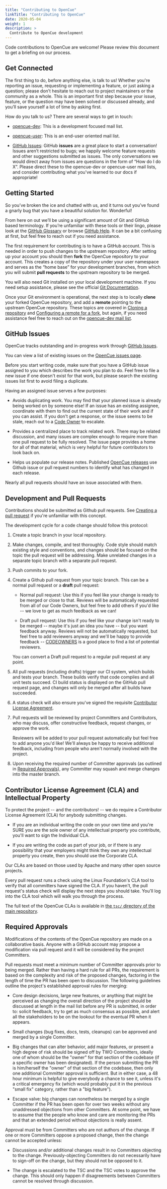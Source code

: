 ```yaml
---
title: "Contributing to OpenCue"
linkTitle: "Contributing to OpenCue"
date: 2020-05-04
weight: 1
description: >
  Contribute to OpenCue development
---
```


<!---DO NOT MODIFY THIS LINE--->

Code contributions to OpenCue are welcome! Please review this document to get
a briefing on our process.

## Get Connected

The first thing to do, before anything else, is talk to us! Whether you're
reporting an issue, requesting or implementing a feature, or just asking a
question; please don’t hesitate to reach out to project maintainers or the
community as a whole. This is an important first step because your issue,
feature, or the question may have been solved or discussed already, and you’ll
save yourself a lot of time by asking first.

How do you talk to us? There are several ways to get in touch:

* [opencue-dev](https://lists.aswf.io/g/opencue-dev):
This is a development focused mail list.

* [opencue-user](https://lists.aswf.io/g/opencue-user):
This is an end-user oriented mail list.

* [GitHub Issues](https://github.com/AcademySoftwareFoundation/OpenCue/issues):
GitHub **issues** are a great place to start a conversation! Issues aren’t
restricted to bugs; we happily welcome feature requests and other suggestions
submitted as issues. The only conversations we would direct away from issues are
questions in the form of “How do I do X”. Please direct these to the opencue-dev
or opencue-user mail lists, and consider contributing what you've learned to
our docs if appropriate!

## Getting Started

So you’ve broken the ice and chatted with us, and it turns out you’ve found a
gnarly bug that you have a beautiful solution for. Wonderful!

From here on out we’ll be using a significant amount of Git and GitHub based
terminology. If you’re unfamiliar with these tools or their lingo, please look
at the [GitHub Glossary](https://help.github.com/articles/github-glossary/) or
browse [GitHub Help](https://help.github.com/). It can be a bit confusing at
first, but feel free to reach out if you need assistance.

The first requirement for contributing is to have a GitHub account. This is
needed in order to push changes to the upstream repository. After setting up
your account you should then **fork** the OpenCue repository to your
account. This creates a copy of the repository under your user namespace and
serves as the “home base” for your development branches, from which you will
submit **pull requests** to the upstream repository to be merged.

You will also need Git installed on your local development machine. If you need
setup assistance, please see the official
[Git Documentation](https://git-scm.com/doc).

Once your Git environment is operational, the next step is to locally
**clone** your forked OpenCue repository, and add a **remote** pointing to
the upstream OpenCue repository. These topics are covered in
[Cloning a repository](https://help.github.com/articles/cloning-a-repository/)
and
[Configuring a remote for a fork](https://help.github.com/articles/configuring-a-remote-for-a-fork/),
but again, if you need assistance feel free to reach out on the
[opencue-dev mail list](https://lists.aswf.io/g/opencue-dev).

## GitHub Issues

OpenCue tracks outstanding and in-progress work through
[GitHub Issues](https://guides.github.com/features/issues/).

You can view a list of existing issues on the
[OpenCue issues page](https://github.com/AcademySoftwareFoundation/OpenCue/issues).

Before you start writing code, make sure that you have a GitHub issue
assigned to you which describes the work you plan to do. Feel free to file
a new issue if one doesn't exist for that work, but please search the existing
issues list first to avoid filing a duplicate.

Having an assigned issue serves a few purposes:

-  Avoids duplicating work. You may find that your planned issue is already
   being worked on by someone else! If an issue has an existing assignee,
   coordinate with them to find out the current state of their work and if
   you can assist. If you don't get a response, or the issue seems to be stale,
   reach out to a [Code Owner](./CODEOWNERS) to escalate.

-  Provides a centralized place to track related work. There may be related
   discussion, and many issues are complex enough to require more than one
   pull request to be fully resolved. The issue page provides a home for
   all of that material, which is very helpful for future contributors to
   look back on.

-  Helps us populate our release notes. Published
   [OpenCue releases](https://github.com/AcademySoftwareFoundation/OpenCue/releases)
   use Github issue or pull request numbers to identify what has changed in
   each release.

Nearly all pull requests should have an issue associated with them.

## Development and Pull Requests

Contributions should be submitted as Github pull requests. See
[Creating a pull request](https://help.github.com/articles/creating-a-pull-request/)
if you're unfamiliar with this concept.

The development cycle for a code change should follow this protocol:

1. Create a topic branch in your local repository.

2. Make changes, compile, and test thoroughly. Code style should match existing
   style and conventions, and changes should be focused on the topic the pull
   request will be addressing. Make unrelated changes in a separate topic branch
   with a separate pull request.

3. Push commits to your fork.

4. Create a Github pull request from your topic branch. This can be
   a normal pull request or a **draft** pull request:

   -  Normal pull request: Use this if you feel like your change is
   ready to be merged or close to that. Reviews will be automatically
   requested from all of our Code Owners, but feel free to add others
   if you'd like -- we love to get as much feedback as we can!

   -  Draft pull request: Use this if you feel like your change isn't
   ready to be merged -- maybe it's just an idea you have -- but
   you want feedback anyway. Reviews will not be automatically
   requested, but feel free to add reviewers anyway and we'll be happy
   to provide feedback -- [CODEOWNERS](./CODEOWNERS) is a good place
   to find a list of potential reviewers.

   You can convert a Draft pull request to a regular pull request at any point.

5. All pull requests (including drafts) trigger our CI system, which builds and
   tests your branch. These builds verify that code compiles and all unit tests
   succeed. CI build status is displayed on the GitHub pull request page, and
   changes will only be merged after all builds have succeeded.

6. A status check will also ensure you've signed the requisite
   [Contributor License Agreement](#contributor-license-agreement-cla-and-intellectual-property).

7. Pull requests will be reviewed by project Committers and Contributors,
   who may discuss, offer constructive feedback, request changes, or approve
   the work.

   Reviewers will be added to your pull request automatically but feel free to
   add anyone you'd like! We'll always be happy to receive additional feedback,
   including from people who aren't normally involved with the project.

8. Upon receiving the required number of Committer approvals (as outlined
   in [Required Approvals](#required-approvals)), any Committer may squash and
   merge changes into the master branch.

## Contributor License Agreement (CLA) and Intellectual Property

To protect the project -- and the contributors! -- we do require a
Contributor License Agreement (CLA) for anybody submitting changes.

* If you are an individual writing the code on your own time and you're SURE
  you are the sole owner of any intellectual property you contribute, you'll
  want to sign the Individual CLA.

* If you are writing the code as part of your job, or if there is any
  possibility that your employers might think they own any intellectual
  property you create, then you should use the Corporate CLA.

Our CLAs are based on those used by Apache and many other open source
projects.

Every pull request runs a check using the Linux Foundation's CLA tool
to verify that all committers have signed the CLA. If you haven't,
the pull request's status check will display the next steps you should
take. You'll log into the CLA tool which will walk you through the
process.

The full text of the OpenCue CLAs is available in
[the `tsc/` directory of the main repository](https://github.com/AcademySoftwareFoundation/OpenCue/tree/master/tsc).

## Required Approvals

Modifications of the contents of the OpenCue repository are made on a
collaborative basis. Anyone with a GitHub account may propose a modification via
pull request and it will be considered by the project Committers.

Pull requests must meet a minimum number of Committer approvals prior to being
merged. Rather than having a hard rule for all PRs, the requirement is based on
the complexity and risk of the proposed changes, factoring in the length of
time the PR has been open to discussion. The following guidelines outline the
project's established approval rules for merging:

* Core design decisions, large new features, or anything that might be perceived
  as changing the overall direction of the project should be discussed at length
  in the mail list before any PR is submitted, in order to: solicit feedback, try
  to get as much consensus as possible, and alert all the stakeholders to be on
  the lookout for the eventual PR when it appears.

* Small changes (bug fixes, docs, tests, cleanups) can be approved and merged by
  a single Committer.

* Big changes that can alter behavior, add major features, or present a high
  degree of risk should be signed off by TWO Committers, ideally one of whom
  should be the "owner" for that section of the codebase (if a specific owner
  has been designated). If the person submitting the PR is him/herself the "owner"
  of that section of the codebase, then only one additional Committer approval is
  sufficient. But in either case, a 48 hour minimum is helpful to give everybody a
  chance to see it, unless it's a critical emergency fix (which would probably put
  it in the previous "small fix" category, rather than a "big feature").

* Escape valve: big changes can nonetheless be merged by a single Committer if
  the PR has been open for over two weeks without any unaddressed objections from
  other Committers. At some point, we have to assume that the people who know and
  care are monitoring the PRs and that an extended period without objections is
  really assent.

Approval must be from Committers who are not authors of the change. If one or
more Committers oppose a proposed change, then the change cannot be accepted
unless:

* Discussions and/or additional changes result in no Committers objecting to the
  change. Previously-objecting Committers do not necessarily have to sign-off on
  the change, but they should not be opposed to it.

* The change is escalated to the TSC and the TSC votes to approve the change.
  This should only happen if disagreements between Committers cannot be resolved
  through discussion.

